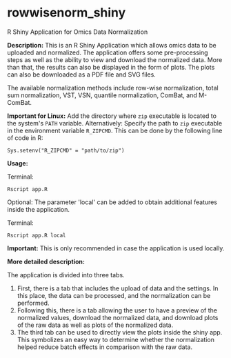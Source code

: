 # rowwisenorm_shiny
R Shiny Application for Omics Data Normalization 

**Description:**
This is an R Shiny Application which allows omics data to be uploaded and normalized. The application offers some pre-processing steps as well as the ability to view and download the normalized data. More than that, the results can also be displayed in the form of plots. The plots can also be downloaded as a PDF file and SVG files.

The available normalization methods include row-wise normalization, total sum normalization, VST, VSN, quantile normalization, ComBat, and M-ComBat.

**Important for Linux:**
Add the directory where ```zip``` executable is located to the system's ```PATH``` variable.
Alternatively: Specify the path to ```zip``` executable in the environment variable ```R_ZIPCMD```. 
This can be done by the following line of code in R: 
```
Sys.setenv("R_ZIPCMD" = "path/to/zip")
```

**Usage:**

Terminal:
```
Rscript app.R 
```

Optional: The parameter 'local' can be added to obtain additional features inside the application.

Terminal:
```
Rscript app.R local 
```

**Important:** This is only recommended in case the application is used locally.

**More detailed description:**

The application is divided into three tabs.
1. First, there is a tab that includes the upload of data and the settings. In this place, the data can be processed, and the normalization can be performed. 
2. Following this, there is a tab allowing the user to have a preview of the normalized values, download the normalized data, and download plots of the raw data as well as plots of the normalized data. 
3. The third tab can be used to directly view the plots inside the shiny app. This symbolizes an easy way to determine whether the normalization helped reduce batch effects in comparison with the raw data.
